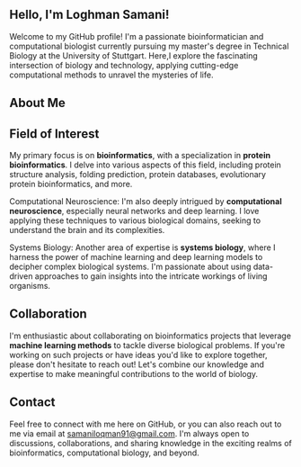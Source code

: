 Hello, I'm Loghman Samani! 
----------------------------------------------------------------------------------------------

Welcome to my GitHub profile! I'm a passionate bioinformatician  and computational biologist
currently   pursuing my master's degree in Technical Biology at the University of Stuttgart. 
Here,I explore the fascinating intersection of biology and technology, applying cutting-edge
computational methods to unravel the mysteries of life.


About Me
----------------------------------------------------------------------------------------------


Field of Interest
------------------

My primary focus is   on **bioinformatics**, with a specialization in 
**protein bioinformatics**. I delve into various aspects of this field, including protein
structure analysis, folding prediction, protein databases, evolutionary protein bioinformatics,
and more.


Computational Neuroscience: I'm also deeply intrigued by **computational neuroscience**,
especially neural networks and deep learning. I love applying these techniques to various
biological domains, seeking to understand the brain and its complexities.

Systems Biology: Another area of expertise is **systems biology**, where I harness the power 
of machine learning and deep learning models to decipher complex biological systems. I'm 
passionate about using data-driven approaches to gain insights into the intricate workings of
living organisms.



Collaboration
-----------------------------------------------------------------------------------------------

I'm enthusiastic about collaborating on bioinformatics projects that leverage 
**machine learning methods** to tackle diverse biological problems. If you're 
working on such projects or have ideas you'd like to explore together, please 
don't hesitate to reach out! Let's combine our knowledge and expertise to make 
meaningful contributions to the world of biology.



Contact
-----------------------------------------------------------------------------------------------

Feel free to connect with me here on GitHub, or you can also reach out to me via email at
samaniloqman91@gmail.com. I'm always open to discussions, collaborations, and sharing knowledge
in the exciting realms of bioinformatics, computational biology, and beyond.


